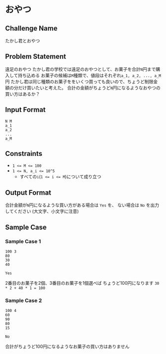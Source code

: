 # おやつ

## Challenge Name

たかし君とおやつ

## Problem Statement

遠足のおやつ
たかし君の学校では遠足のおやつとして、お菓子を合計`N`円まで購入して持ち込める
お菓子の候補は`M`種類で、値段はそれぞれ`a_1, a_2, ..., a_M`円
たかし君は同じ種類のお菓子ををいくつ買っても良いので、ちょうど制限金額の分だけ買いたいと考えた。
合計の金額がちょうど`N`円になるようなおやつの買い方はあるか？

## Input Format

```
N M
a_1
a_2
...
a_M
```

## Constraints
- `1 <= M <= 100`
- `1 <= N, a_i <= 10^5`
  - すべての`i`(`1 <= i <= M`)について成り立つ

## Output Format

合計金額が`N`円になるような買い方がある場合は `Yes` を、
ない場合は `No` を出力してください (大文字、小文字に注意)

## Sample Case

### Sample Case 1

```
100 3
80
30
40
```

```
Yes
```

2番目のお菓子を2個、3番目のお菓子を1個選べば
ちょうど100円になります
`30 * 2 + 40 * 1 = 100`

### Sample Case 2

```
100 4
60
90
80
15
```

```
No
```

合計がちょうど100円になるようなお菓子の買い方はありません